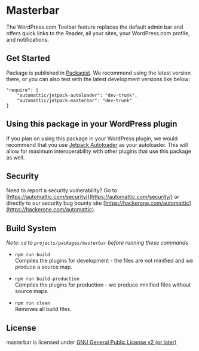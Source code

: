 # Masterbar

The WordPress.com Toolbar feature replaces the default admin bar and offers quick links to the Reader, all your sites, your WordPress.com profile, and notifications.

## Get Started 

Package is published in [Packagist](https://packagist.org/packages/automattic/jetpack-masterbar). We recommend using the latest version there, or you can also test with the latest development versions like below:

```
"require": {
    "automattic/jetpack-autoloader": "dev-trunk",
    "automattic/jetpack-masterbar": "dev-trunk"
}
```

## Using this package in your WordPress plugin

If you plan on using this package in your WordPress plugin, we would recommend that you use [Jetpack Autoloader](https://packagist.org/packages/automattic/jetpack-autoloader) as your autoloader. This will allow for maximum interoperability with other plugins that use this package as well.

## Security

Need to report a security vulnerability? Go to [https://automattic.com/security/](https://automattic.com/security/) or directly to our security bug bounty site [https://hackerone.com/automattic](https://hackerone.com/automattic).

## Build System

_Note: `cd` to `projects/packages/masterbar` before running these commands_

- `npm run build`<br>
  Compiles the plugins for development - the files are not minified and we produce a source map.

- `npm run build-production`<br>
  Compiles the plugins for production - we produce minified files without source maps.

- `npm run clean`<br>
  Removes all build files.

## License

masterbar is licensed under [GNU General Public License v2 (or later)](./LICENSE.txt)

